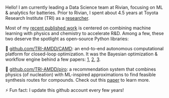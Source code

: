 Hello! I am currently leading a Data Science team at Rivian, focusing on ML & analytics for batteries. Prior to Rivian, I spent about 4.5 years at Toyota Research Institute (TRI) as a [researcher](https://github.com/MuratAykol-TRI). 

Most of my [recent published work](https://scholar.google.com/citations?user=7JNUMRAAAAAJ&hl=en&oi=ao) is centered on combining machine learning with physics and chemistry to accelerate R&D. Among a few, these two deserve the spotlight as open-source Python libraries:

🚀 [github.com/TRI-AMDD/CAMD](https://github.com/TRI-AMDD/CAMD): an end-to-end autonomous computational platform for closed-loop optimization. It was the Bayesian optimization & workflow engine behind a few papers:
[1](https://pubs.rsc.org/en/content/articlelanding/2020/sc/d0sc01101k), [2](https://www.science.org/doi/abs/10.1126/sciadv.abj5505), [3](https://chemrxiv.org/engage/chemrxiv/article-details/62017c5949bd324dab48919f).

🚀 [github.com/TRI-AMDD/piro](https://github.com/TRI-AMDD/piro): a recommendation system that combines physics (of nucleation) with ML-inspired approximations to find feasible synthesis routes for compounds. Check out this [paper](https://doi.org/10.1021/jacs.1c04888) to learn more.

⚡ Fun fact: I update this github account every few years!
<!--
**aykol/aykol** is a ✨ _special_ ✨ repository because its `README.md` (this file) appears on your GitHub profile.

Here are some ideas to get you started:

- 🔭 I’m currently working on ...
- 🌱 I’m currently learning ...
- 👯 I’m looking to collaborate on ...
- 🤔 I’m looking for help with ...
- 💬 Ask me about ...
- 📫 How to reach me: ...
- 😄 Pronouns: ...
- ⚡ Fun fact: ...
-->
